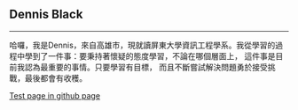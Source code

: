 ## Dennis Black
---
哈囉，我是Dennis，來自高雄市，現就讀屏東大學資訊工程學系。我從學習的過程中學到了一件事：要秉持著懷疑的態度學習，不論在哪個層面上， 這件事是目前我認為最重要的事情。只要學習有目標， 而且不斷嘗試解決問題勇於接受挑戰，最後都會有收穫。

<!--
[Test page in obsidian](obsidian://open?vault=blackcatStudio&file=DE_firecracker%2Fnote%2Ftest)  -->

[Test page in github page](/note/test)

